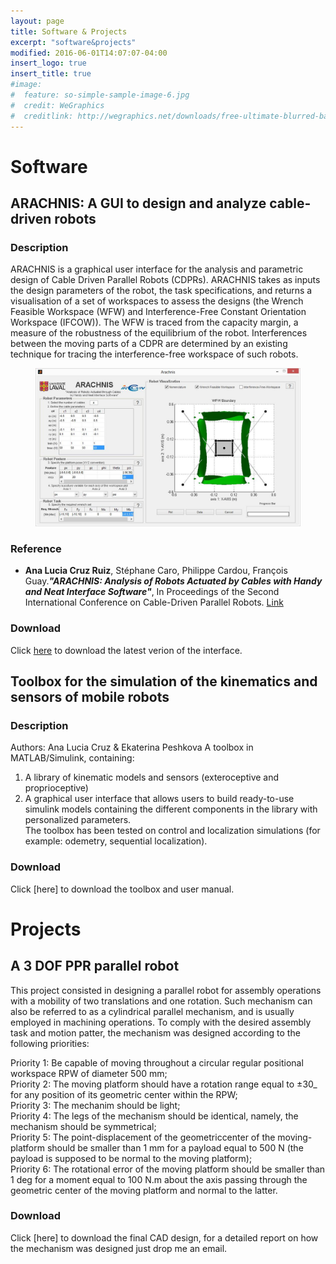 ```yaml
---
layout: page
title: Software & Projects
excerpt: "software&projects"
modified: 2016-06-01T14:07:07-04:00
insert_logo: true
insert_title: true
#image:
#  feature: so-simple-sample-image-6.jpg
#  credit: WeGraphics
#  creditlink: http://wegraphics.net/downloads/free-ultimate-blurred-background-pack/
---
```

# Software

##  ARACHNIS: A GUI to design and analyze cable-driven robots

### Description

ARACHNIS is a graphical user interface for the analysis and parametric design of Cable Driven Parallel Robots (CDPRs). ARACHNIS takes as inputs the design parameters of the robot, the task specifications, and returns a visualisation of a set of workspaces to assess the designs (the  Wrench Feasible Workspace (WFW) and Interference-Free Constant Orientation Workspace (IFCOW)). The WFW is traced from the capacity margin, a measure of the robustness of the equilibrium of the robot. Interferences between the moving parts of a CDPR are  determined by an existing technique for tracing the interference-free workspace of such robots. 

<figure>
	<a href="/images/cable_robot_interface.jpg"><img src="/images/cable_robot_interface.jpg" alt="image"></a>
</figure>


### Reference
* **Ana Lucia Cruz Ruiz**, Stéphane Caro, Philippe Cardou, François Guay.***"ARACHNIS: Analysis of Robots Actuated by Cables with Handy and Neat Interface Software"***, In Proceedings of the Second International Conference on Cable-Driven Parallel Robots. [Link](http://link.springer.com/chapter/10.1007/978-3-319-09489-2_21#page-1)


### Download

Click [here](/share/Arachnis20.zip) to download the latest verion of the interface.

## Toolbox for the simulation of the kinematics and sensors of mobile robots  

### Description

Authors: Ana Lucia Cruz & Ekaterina Peshkova
A toolbox in MATLAB/Simulink, containing:  
1) A library of kinematic models and sensors (exteroceptive and proprioceptive)    
2) A graphical user interface that allows users to build ready-to-use simulink models containing the different components in the library with personalized parameters.  
The toolbox has been tested on control and  localization simulations (for example: odemetry, sequential localization).

### Download

Click [here] to download the toolbox and user manual.




# Projects

##  A 3 DOF PPR parallel robot

This project consisted in designing a parallel robot for assembly operations with a mobility of two translations and one rotation. Such mechanism can also be referred to as a cylindrical parallel mechanism, and is usually employed in machining operations. To comply with the desired assembly task and motion patter, the mechanism was designed according to the following priorities:

Priority 1: Be capable of moving throughout a circular regular positional workspace 
RPW of diameter 500 mm;  
Priority 2: The moving platform should have a rotation range equal to ±30_ for any 
position of its geometric center within the RPW;   
Priority 3: The mechanim should be light;  
Priority 4: The legs of the mechanism should be identical, namely, the mechanism 
should be symmetrical;  
Priority 5: The point-displacement of the geometriccenter of the moving-platform 
should be smaller than 1 mm for a payload equal to 500 N (the payload is supposed to 
be normal to the moving platform);  
Priority 6: The rotational error of the moving platform should be smaller than 1 deg for 
a moment equal to 100 N.m about the axis passing through the geometric center of the 
moving platform and normal to the latter.

### Download

Click [here] to download the final CAD design, for a detailed report on how the mechanism was designed just drop me an email.

